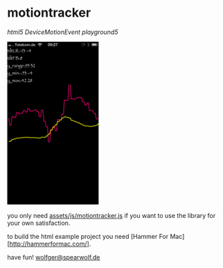 motiontracker
=============

_html5 DeviceMotionEvent playground5_

![iphone screenshot](screenshot.png)

you only need
[assets/js/motiontracker.js](https://github.com/spearwolf/motiontracker/blob/master/assets/js/motiontracker.js)
if you want to use the library for your own satisfaction.

to build the html example project you need [Hammer For Mac][http://hammerformac.com/].

have fun!
wolfger@spearwolf.de



